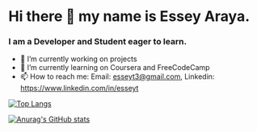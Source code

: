 # Hi there 👋 my name is Essey Araya.

### I am a Developer and Student eager to learn.                              

- 🔭 I’m currently working on projects
- 🌱 I’m currently learning on Coursera and FreeCodeCamp
- 📫 How to reach me: Email: esseyt3@gmail.com, Linkedin: https://www.linkedin.com/in/esseyt

[![Top Langs](https://github-readme-stats.vercel.app/api/top-langs/?username=essey1&exclude_repo=github-readme-stats,IBM-Data-Analyst-Capstone-Project,Project-04,myportfolio)](https://github.com/anuraghazra/github-readme-stats)

[![Anurag's GitHub stats](https://github-readme-stats.vercel.app/api?username=essey1&hide=stars,prs,issues,contribs)](https://github.com/essey1/github-readme-stats)

